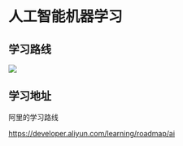 # 人工智能机器学习


## 学习路线


![](assets/002/00/01-1683776028517.png)


## 学习地址


阿里的学习路线

https://developer.aliyun.com/learning/roadmap/ai